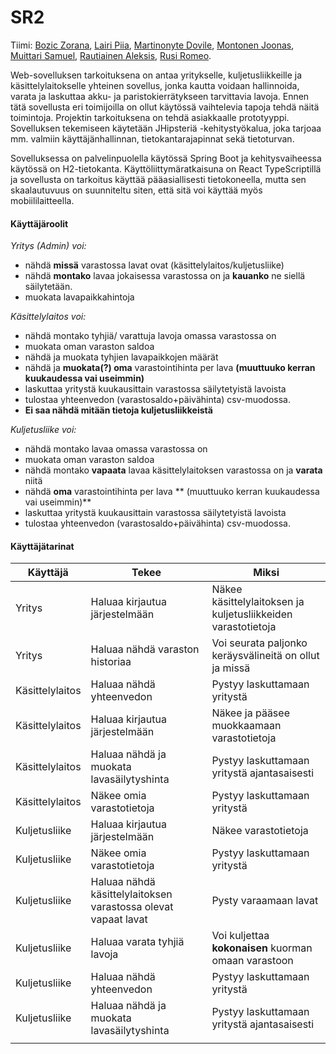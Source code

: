 # SR2

Tiimi: [Bozic Zorana](https://github.com/zokaas), [Lairi Piia](https://github.com/piialairi), [Martinonyte Dovile](https://github.com/dovile-mart), [Montonen Joonas](https://github.com/F0rsu), [Muittari Samuel](https://github.com/samuelmuittari), [Rautiainen Aleksis](https://github.com/aleraut), [Rusi Romeo](https://github.com/romeorusi).
<!--
## Johdanto

Johdantoon kirjoitetaan lyhyt, ytimekäs kuvaus siitä, mikä on projektin aihe,
kuka on asiakas (käyttäjä), mitä hän haluaa ja saa järjestelmältä, mitä
tekniikoita käytetään ja mitä konkreettisesti on valmiina, kun projekti päättyy.

-   Järjestelmän tarkoitus ja tiivis kuvaus siitä, mistä on kyse ja kenelle järjestelmä on tarkoitettu.
-   Toteutus- ja toimintaympäristö lyhyesti:  
    -   Palvelinpuolen ratkaisut ja teknologiat (esim. palvelinteknologia, mikä tietokantajärjestelmä on käytössä)
    -   Käyttöliittymäratkaisut ja teknologiat (esim. päätelaitteet: puhelin,
    täppäri, desktop)

    -->
    
Web-sovelluksen tarkoituksena on antaa yritykselle, kuljetusliikkeille ja käsittelylaitokselle yhteinen sovellus, jonka kautta voidaan hallinnoida, varata ja laskuttaa akku- ja paristokierrätykseen tarvittavia lavoja. Ennen tätä sovellusta eri toimijoilla on ollut käytössä vaihtelevia tapoja tehdä näitä toimintoja. Projektin tarkoituksena on tehdä asiakkaalle prototyyppi. 
Sovelluksen tekemiseen käytetään JHipsteriä -kehitystyökalua, joka tarjoaa mm. valmiin käyttäjänhallinnan, tietokantarajapinnat sekä tietoturvan.

Sovelluksessa on palvelinpuolella käytössä Spring Boot ja kehitysvaiheessa käytössä on H2-tietokanta. Käyttöliittymäratkaisuna on React TypeScriptillä ja sovellusta on tarkoitus käyttää pääasiallisesti tietokoneella, mutta sen skaalautuvuus on suunniteltu siten, että sitä voi käyttää myös mobiililaitteella. 
<!--
## Järjestelmän määrittely

Määrittelyssä järjestelmää tarkastellaan käyttäjän näkökulmasta. Järjestelmän
toiminnot hahmotellaan käyttötapausten tai käyttäjätarinoiden kautta, ja kuvataan järjestelmän
käyttäjäryhmät.

-   Lyhyt kuvaus käyttäjäryhmistä (rooleista)
Sovelluksen käyttäjät: Yritys, Käsittelylaitos, Kuljetusliikkeet 1-4
-   Käyttäjäroolit ja roolien tarvitsemat toiminnot, esim. käyttötapauskaaviona
    (use case diagram) tai käyttäjätarinoina.
-   Lyhyt kuvaus käyttötapauksista tai käyttäjätarinat

Kuvauksissa kannattaa harkita, mikä on toteuttajalle ja asiakkaalle oleellista
tietoa ja keskittyä siihen.

## Käyttöliittymä

Esitetään käyttöliittymän tärkeimmät (vain ne!) näkymät sekä niiden väliset siirtymät käyttöliittymäkaaviona. 

Jos näkymän tarkoitus ei ole itsestään selvä, se pitää kuvata lyhyesti.
-->

#### Käyttäjäroolit 

_Yritys (Admin) voi:_

- nähdä **missä** varastossa lavat ovat (käsittelylaitos/kuljetusliike)
- nähdä **montako** lavaa jokaisessa varastossa on ja **kauanko** ne siellä säilytetään.
- muokata lavapaikkahintoja


_Käsittelylaitos voi:_

- nähdä montako tyhjiä/ varattuja lavoja omassa varastossa on
- muokata oman varaston saldoa
- nähdä ja muokata tyhjien lavapaikkojen määrät
- nähdä ja **muokata(?) oma** varastointihinta per lava **(muuttuuko kerran kuukaudessa vai useimmin)**
- laskuttaa yritystä kuukausittain varastossa säilytetyistä lavoista
- tulostaa yhteenvedon (varastosaldo+päivähinta) csv-muodossa.
- **Ei saa nähdä mitään tietoja kuljetusliikkeistä**



_Kuljetusliike voi:_

- nähdä montako lavaa omassa varastossa on
- muokata oman varaston saldoa
- nähdä montako **vapaata** lavaa käsittelylaitoksen varastossa on ja **varata** niitä
- nähdä **oma** varastointihinta per lava ** (muuttuuko kerran kuukaudessa vai useimmin)**
- laskuttaa yritystä kuukausittain varastossa säilytetyistä lavoista
- tulostaa yhteenvedon (varastosaldo+päivähinta) csv-muodossa.

#### Käyttäjätarinat

|Käyttäjä | Tekee | Miksi|
|---|---|---|
|Yritys |Haluaa kirjautua järjestelmään | Näkee käsittelylaitoksen ja kuljetusliikkeiden varastotietoja|
|Yritys |Haluaa nähdä varaston historiaa | Voi seurata paljonko keräysvälineitä on ollut ja missä |
|Käsittelylaitos |Haluaa nähdä yhteenvedon | Pystyy laskuttamaan yritystä|
|Käsittelylaitos| Haluaa kirjautua järjestelmään | Näkee ja pääsee muokkaamaan varastotietoja|
|Käsittelylaitos| Haluaa nähdä ja muokata lavasäilytyshinta | Pystyy laskuttamaan yritystä ajantasaisesti |
|Käsittelylaitos | Näkee omia varastotietoja | Pystyy laskuttamaan yritystä |
|Kuljetusliike | Haluaa kirjautua järjestelmään | Näkee varastotietoja | 
|Kuljetusliike | Näkee omia varastotietoja | Pystyy laskuttamaan yritystä |
|Kuljetusliike | Haluaa nähdä käsittelylaitoksen varastossa olevat vapaat lavat | Pysty varaamaan lavat | 
|Kuljetusliike | Haluaa varata tyhjiä lavoja | Voi kuljettaa **kokonaisen** kuorman omaan varastoon | 
|Kuljetusliike |Haluaa nähdä yhteenvedon | Pystyy laskuttamaan yritystä|
|Kuljetusliike | Haluaa nähdä ja muokata lavasäilytyshinta | Pystyy laskuttamaan yritystä ajantasaisesti |
| | | | 
<!--
## Tietokanta

Järjestelmään säilöttävä ja siinä käsiteltävät tiedot ja niiden väliset suhteet
kuvataan käsitekaaviolla. Käsitemalliin sisältyy myös taulujen välisten viiteyhteyksien ja avainten
määritykset. Tietokanta kuvataan käyttäen jotain kuvausmenetelmää, joko ER-kaaviota ja UML-luokkakaaviota.

Lisäksi kukin järjestelmän tietoelementti ja sen attribuutit kuvataan
tietohakemistossa. Tietohakemisto tarkoittaa yksinkertaisesti vain jokaisen elementin (taulun) ja niiden
attribuuttien (kentät/sarakkeet) listausta ja lyhyttä kuvausta esim. tähän tyyliin:

> ### _Tilit_
> _Tilit-taulu sisältää käyttäjätilit. Käyttäjällä voi olla monta tiliä. Tili kuuluu aina vain yhdelle käyttäjälle._
>
> Kenttä | Tyyppi | Kuvaus
> ------ | ------ | ------
> id | int PK | Tilin id
> nimimerkki | varchar(30) |  Tilin nimimerkki
> avatar | int FK | Tilin avatar, viittaus [avatar](#Avatar)-tauluun
> kayttaja | int FK | Viittaus käyttäjään [käyttäjä](#Kayttaja)-taulussa

## Tekninen kuvaus

Teknisessä kuvauksessa esitetään järjestelmän toteutuksen suunnittelussa tehdyt tekniset
ratkaisut, esim.

-   Missä mikäkin järjestelmän komponentti ajetaan (tietokone, palvelinohjelma)
    ja komponenttien väliset yhteydet (vaikkapa tähän tyyliin:
    https://security.ufl.edu/it-workers/risk-assessment/creating-an-information-systemdata-flow-diagram/)
-   Palvelintoteutuksen yleiskuvaus: teknologiat, deployment-ratkaisut yms.
-   Keskeisten rajapintojen kuvaukset, esimerkit REST-rajapinta. Tarvittaessa voidaan rajapinnan käyttöä täsmentää
    UML-sekvenssikaavioilla.
-   Toteutuksen yleisiä ratkaisuja, esim. turvallisuus.

Tämän lisäksi

-   ohjelmakoodin tulee olla kommentoitua
-   luokkien, metodien ja muuttujien tulee olla kuvaavasti nimettyjä ja noudattaa
    johdonmukaisia nimeämiskäytäntöjä
-   ohjelmiston pitää olla organisoitu komponentteihin niin, että turhalta toistolta
    vältytään

## Testaus

Tässä kohdin selvitetään, miten ohjelmiston oikea toiminta varmistetaan
testaamalla projektin aikana: millaisia testauksia tehdään ja missä vaiheessa.
Testauksen tarkemmat sisällöt ja testisuoritusten tulosten raportit kirjataan
erillisiin dokumentteihin.

Tänne kirjataan myös lopuksi järjestelmän tunnetut ongelmat, joita ei ole korjattu.

## Asennustiedot

Järjestelmän asennus on syytä dokumentoida kahdesta näkökulmasta:

-   järjestelmän kehitysympäristö: miten järjestelmän kehitysympäristön saisi
    rakennettua johonkin toiseen koneeseen

-   järjestelmän asentaminen tuotantoympäristöön: miten järjestelmän saisi
    asennettua johonkin uuteen ympäristöön.

Asennusohjeesta tulisi ainakin käydä ilmi, miten käytettävä tietokanta ja
käyttäjät tulee ohjelmistoa asentaessa määritellä (käytettävä tietokanta,
käyttäjätunnus, salasana, tietokannan luonti yms.).

## Käynnistys- ja käyttöohje

Tyypillisesti tässä riittää kertoa ohjelman käynnistykseen tarvittava URL sekä
mahdolliset kirjautumiseen tarvittavat tunnukset. Jos järjestelmän
käynnistämiseen tai käyttöön liittyy joitain muita toimenpiteitä tai toimintajärjestykseen liittyviä asioita, nekin kerrotaan tässä yhteydessä.

Usko tai älä, tulet tarvitsemaan tätä itsekin, kun tauon jälkeen palaat
järjestelmän pariin !


Back end sovellus käynnistyy komentorivillä komennolla "./mvnw" osoitteessa "localhost:8080" ja front end -sovellus käynnistyy komennolla "npm start" osoitteessa "localhost:"

Sovellus on käytettävissä myös osoitteessa: "tähän tulee heroku tms. osoite"
-->
